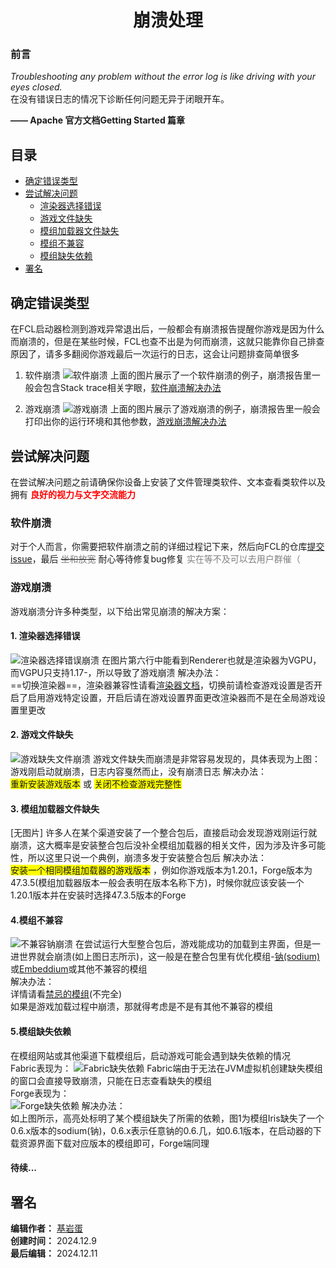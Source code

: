 <div align="center">

# 崩溃处理

</div>

### 前言
*Troubleshooting any problem without the error log is like driving with your eyes closed.* <br />在没有错误日志的情况下诊断任何问题无异于闭眼开车。

**—— Apache 官方文档Getting Started 篇章**

## 目录
- [确定错误类型](#确定错误类型)
- [尝试解决问题](#尝试解决问题)
  - [渲染器选择错误](#1.渲染器选择错误)
  - [游戏文件缺失](#2.游戏文件缺失)
  - [模组加载器文件缺失](#3.模组加载器文件缺失)
  - [模组不兼容](#4.模组不兼容)
  - [模组缺失依赖](#5.模组缺失依赖)
- [署名](#署名)
## 确定错误类型
在FCL启动器检测到游戏异常退出后，一般都会有崩溃报告提醒你游戏是因为什么而崩溃的，但是在某些时候，FCL也查不出是为何而崩溃，这就只能靠你自己排查原因了，请多多翻阅你游戏最后一次运行的日志，这会让问题排查简单很多

1. 软件崩溃
![软件崩溃](./img/crash1.jpg)
上面的图片展示了一个软件崩溃的例子，崩溃报告里一般会包含Stack trace相关字眼，[软件崩溃解决办法](#软件崩溃)

2. 游戏崩溃
![游戏崩溃](./img/crash2.jpg)
上面的图片展示了游戏崩溃的例子，崩溃报告里一般会打印出你的运行环境和其他参数，[游戏崩溃解决办法](#游戏崩溃)

## 尝试解决问题

在尝试解决问题之前请确保你设备上安装了文件管理类软件、文本查看类软件以及拥有
**<span style="color: red;">良好的视力与文字交流能力</span>**
### 软件崩溃

对于个人而言，你需要把软件崩溃之前的详细过程记下来，然后向FCL的仓库[提交issue](https://github.com/FCL-Team/FoldCraftLauncher/issues)，最后
~~<span style="color: gray;">坐和放宽</span>~~
耐心等待修复bug修复
<span style="color: gray;">实在等不及可以去用户群催（</span>

### 游戏崩溃
游戏崩溃分许多种类型，以下给出常见崩溃的解决方案：
#### 1. 渲染器选择错误
![渲染器选择错误崩溃](img/crash2.jpg)
在图片第六行中能看到Renderer也就是渲染器为VGPU，而VGPU只支持1.17-，所以导致了游戏崩溃
解决办法：<br />
==切换渲染器==，渲染器兼容性请看[渲染器文档](http://docs.ningmo.fun/docs/GL.html)，切换前请检查游戏设置是否开启了启用游戏特定设置，开启后请在游戏设置界面更改渲染器而不是在全局游戏设置里更改
#### 2. 游戏文件缺失
![游戏缺失文件崩溃](img/crash3.jpg)
游戏文件缺失而崩溃是非常容易发现的，具体表现为上图：游戏刚启动就崩溃，日志内容戛然而止，没有崩溃日志
解决办法：<br />
<span style="background-color: yellow">重新安装游戏版本</span>
或
<span style="background-color: yellow">关闭不检查游戏完整性</span>
#### 3. 模组加载器文件缺失
[无图片]
许多人在某个渠道安装了一个整合包后，直接启动会发现游戏刚运行就崩溃，这大概率是安装整合包后没补全模组加载器的相关文件，因为涉及许多可能性，所以这里只说一个典例，崩溃多发于安装整合包后
解决办法： <br />
<span style="background-color: yellow">安装一个相同模组加载器的游戏版本</span>
，例如你游戏版本为1.20.1，Forge版本为47.3.5(模组加载器版本一般会表明在版本名称下方)，时候你就应该安装一个1.20.1版本并在安装时选择47.3.5版本的Forge
#### 4.模组不兼容
![不兼容钠崩溃](img/crash4.jpg)
在尝试运行大型整合包后，游戏能成功的加载到主界面，但是一进世界就会崩溃(如上图日志所示)，这一般是在整合包里有优化模组-[钠(sodium)](https://www.curseforge.com/minecraft/mc-mods/sodium)或[Embeddium](https://www.curseforge.com/minecraft/mc-mods/embeddium)或其他不兼容的模组<br />
解决办法：<br />
详情请看[禁忌的模组](http://docs.ningmo.fun/docs/mods.html)(不完全)
<br />
如果是游戏加载过程中崩溃，那就得考虑是不是有其他不兼容的模组

#### 5.模组缺失依赖
在模组网站或其他渠道下载模组后，启动游戏可能会遇到缺失依赖的情况<br />Fabric表现为：
![Fabric缺失依赖](img/crash5.jpg)
Fabric端由于无法在JVM虚拟机创建缺失模组的窗口会直接导致崩溃，只能在日志查看缺失的模组<br />
Forge表现为：<br />
![Forge缺失依赖](img/crash6.jpg)
解决办法：<br />
如上图所示，高亮处标明了某个模组缺失了所需的依赖，图1为模组Iris缺失了一个0.6.x版本的sodium(钠)，0.6.x表示任意钠的0.6.几，如0.6.1版本，在启动器的下载资源界面下载对应版本的模组即可，Forge端同理

#### 待续...

## 署名 
  
 **编辑作者：** [基岩蛋](https://github.com/BedrockEgg) <br /> **创建时间：** 2024.12.9 <br />**最后编辑：** 2024.12.11